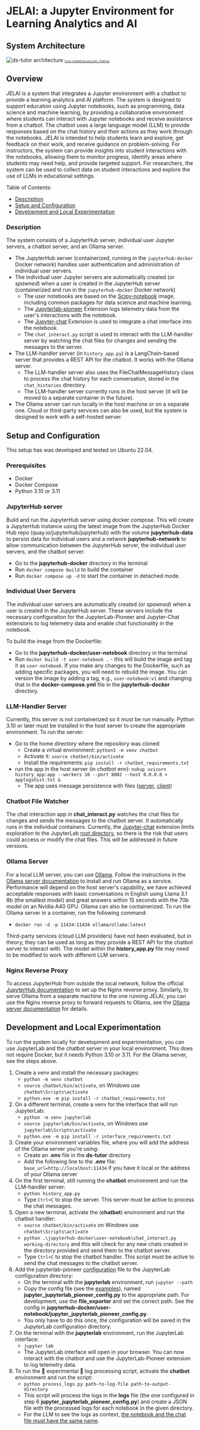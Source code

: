 # JELAI: a Jupyter Environment for Learning Analytics and AI
## System Architecture
![ds-tutor architecture](./images/JELAIOctober.jpg)
<a href="https://www.flaticon.com/free-icons/" title="icons" style="font-size: 0.5em;">Icons created by juicy_fish - Flaticon</a>

## Overview
JELAI is a system that integrates a Jupyter environment with a chatbot to provide a learning analytics and AI platform. 
The system is designed to support education using Jupyter notebooks, such as programming, data science and machine learning, by providing a collaborative environment where students can interact with Jupyter notebooks and receive assistance from a chatbot. 
The chatbot uses a large language model (LLM) to provide responses based on the chat history and their actions as they work through the notebooks. 
JELAI is intended to help students learn and explore, get feedback on their work, and receive guidance on problem-solving.
For instructors, the system can provide insights into student interactions with the notebooks, allowing them to monitor progress, identify areas where students may need help, and provide targeted support.
For researchers, the system can be used to collect data on student interactions and explore the use of LLMs in educational settings.

Table of Contents:
- [Description](#description)
- [Setup and Configuration](#setup-and-configuration)
- [Development and Local Experimentation](#development-and-local-experimentation)

### Description
The system consists of a JupyterHub server, individual user Jupyter servers, a chatbot server, and an Ollama server. 
- The JupyterHub server (containerized, running in the `jupyterhub-docker` Docker network) handles user authentication and administration of individual user servers.
- The individual user Jupyter servers are automatically created (or *spawned*) when a user is created in the JupyterHub server (containerized and run in the `jupyterhub-docker` Docker network)
    - The user notebooks are based on the [Scipy-notebook](https://github.com/jupyter/docker-stacks/tree/main/images/scipy-notebook) image, including common packages for data science and machine learning.
    - The [Jupyterlab-pioneer](https://pypi.org/project/jupyterlab-pioneer/) Extension logs telemetry data from the user's interactions with the notebook.
    - The [Jupyter-chat](https://github.com/jupyterlab/jupyter-chat) Extension is used to integrate a chat interface into the notebook.
    - The `chat_interact.py` script is used to interact with the LLM-handler server by watching the chat files for changes and sending the messages to the server.
- The LLM-handler server (in `history_app.py`) is a LangChain-based server that provides a REST API for the chatbot. It works with the Ollama server. 
    - The LLM-handler server also uses the FileChatMessageHistory class to process the chat history for each conversation, stored in the `chat_histories` directory.
    - The LLM-handler server currently runs in the host server (it will be moved to a separate container in the future).
- The Ollama server can run locally in the host machine or on a separate one. Cloud or third-party services can also be used, but the system is designed to work with a self-hosted server. 

## Setup and Configuration
This setup has was developed and tested on Ubuntu 22.04. 

### Prerequisites
- Docker
- Docker Compose
- Python 3.10 or 3.11

### JupyterHub server
Build and run the JupyterHub server using docker compose. This will create a JupyterHub instance using the latest image from the JupyterHub Docker Hub repo (quay.io/jupyterhub/jupyterhub) with the volume **jupyterhub-data** to persist data for individual users and a network **jupyterhub-network** to allow communication between the JupyterHub server, the individual user servers, and the chatbot server.
- Go to the **jupyterhub-docker** directory in the terminal
- Run `docker compose build` to build the container
- Run `docker compose up -d` to start the container in detached mode.

### Individual User Servers
The individual user servers are automatically created (or *spawned*) when a user is created in the JupyterHub server. These servers include the necessary configuration for the JupyterLab-Pioneer and Jupyter-Chat extensions to log telemetry data and enable chat functionality in the notebook.

To build the image from the Dockerfile:
- Go to the **jupyterhub-docker/user-notebook** directory in the terminal
- Run `docker build -t user-notebook .` - this will build the image and tag it as `user-notebook`. If you make any changes to the Dockerfile, such as adding specific packages, you will need to rebuild the image. You can version the image by adding a tag, e.g., `user-notebook:v1` and changing that in the **docker-compose.yml** file in the **jupyterhub-docker** directory.


### LLM-Handler Server
Currently, this server is not containerized so it must be run manually. Python 3.10 or later must be installed in the host server to create the appropriate environment. To run the server:
- Go to the home directory where the repository was cloned:
    - Create a virtual environment: `python3 -m venv chatbot`
    - Activate it: `source chatbot/bin/activate`
    - Install the requirements: `pip install -r chatbot_requirements.txt`
- run the app in the host server (in *chatbot* env): `nohup uvicorn history_app:app --workers 16 --port 8002 --host 0.0.0.0 > applogshist.txt &`
    - The app uses message persistence with files ([server](https://github.com/langchain-ai/langserve/blob/main/examples/chat_with_persistence/server.py), [client](https://github.com/langchain-ai/langserve/blob/main/examples/chat_with_persistence/client.ipynb))

### Chatbot File Watcher
The chat interaction app in **chat_interact.py** watches the chat files for changes and sends the messages to the chatbot server. It automatically runs in the individual containers.
Currently, the [Jupyter-chat](https://github.com/jupyterlab/jupyter-chat) extension limits exploration to the JupyterLab [root directory](https://github.com/jupyterlab/jupyter-chat/issues/61), so there is the risk that users could access or modify the chat files. This will be addressed in future versions.

### Ollama Server
For a local LLM server, you can use [Ollama](https://ollama.com/). Follow the instructions in the [Ollama server documentation](https://github.com/varunvasudeva1/ollama-server-docs?tab=readme-ov-file) to install and run Ollama as a service.
Performance will depend on the host server's capability, we have achieved acceptable responses with basic conversations in English using Llama 3.1 8b (the smallest model) and great answers within 15 seconds with the 70b model on an Nvidia A40 GPU. 
Ollama can also be containerized. To run the Ollama server in a container, run the following command:
- `docker run -d -p 11434:11434 ollama/ollama:latest`

Third-party services (cloud LLM providers) have not been evaluated, but in theory, they can be used as long as they provide a REST API for the chatbot server to interact with.
The model within the **history_app.py** file may need to be modified to work with different LLM servers.

### Nginx Reverse Proxy
To access JupyterHub from outside the local network, follow the official [JupyterHub documentation](https://jupyterhub.readthedocs.io/en/stable/howto/configuration/config-proxy.html#nginx) to set up the Nginx reverse proxy. Similarly, to serve Ollama from a separate machine to the one running JELAI, you can use the Nginx reverse proxy to forward requests to Ollama, see the [Ollama server documentation](https://github.com/ollama/ollama/blob/main/docs/faq.md#how-can-i-use-ollama-with-a-proxy-server) for details.


## Development and Local Experimentation
To run the system locally for development and experimentation, you can use JupyterLab and the chatbot server in your local environment.
This does not require Docker, but it needs Python 3.10 or 3.11. 
For the Ollama server, see the steps above.

1. Create a venv and install the necessary packages:
    - `python -m venv chatbot`
    - `source chatbot/bin/activate`, on Windows use `chatbot\Scripts\activate`
    - `python.exe -m pip install -r chatbot_requirements.txt`
2. On a different terminal, create a venv for the interface that will run JupyterLab:
    - `python -m venv jupyterlab`
    - `source jupyterlab/bin/activate`, on Windows use `jupyterlab\Scripts\activate`
    - `python.exe -m pip install -r interface_requirements.txt`
3. Create your environment variables file, where you will add the address of the Ollama server you're using:
    - Create an **.env** file in the **ds-tutor** directory
    - Add the following line to the **.env** file: `base_url=http://localhost:11434` if you have it local or the address of your Ollama server
4. On the first terminal, still running the **chatbot** environment and run the LLM-handler server:
    - `python history_app.py`
    - Type `Ctrl+C` to stop the server. This server must be active to process the chat messages.
5. Open a new terminal, activate the (**chatbot**) environment and run the chatbot handler:
    - `source chatbot/bin/activate` on Windows use `chatbot\Scripts\activate`
    - `python .\jupyterhub-docker\user-notebook\chat_interact.py working-directory` and this will check for any new chats created in the directory provided and send them to the chatbot server.
    - Type `Ctrl+C` to stop the chatbot handler. This script must be active to send the chat messages to the chatbot server.
6. Add the jupyterlab-pioneer [configuration](https://jupyter-server.readthedocs.io/en/latest/operators/configuring-extensions.html) file to the JupyterLab configuration directory:
    - On the terminal with the **jupyterlab** environment, run `jupyter --path`
    - Copy the config file (see the [examples](https://github.com/educational-technology-collective/jupyterlab-pioneer/tree/main/configuration_examples)), named **jupyter_jupyterlab_pioneer_config.py** to the appropriate path. For development, use the **file_exporter** and set the correct path. See the config in **jupyterhub-docker/user-notebook/jupyter_jupyterlab_pioneer_config.py**.
    - You only have to do this once, the configuration will be saved in the JupyterLab configuration directory.
7. On the terminal with the **jupyterlab** environment, run the JupyterLab interface:
    - `jupyter lab`
    - The JupyterLab interface will open in your browser. You can now interact with the chatbot and use the JupyterLab-Pioneer extension to log telemetry data.
8. To run the :construction: experimental :construction: log processing script, activate the **chatbot** environment and run the script:
    - `python process_logs.py path-to-log-file path-to-output-directory`
    - This script will process the logs in the **logs** file (the one configured in step 6 **jupyter_jupyterlab_pioneer_config.py**) and create a JSON file with the processed logs for each notebook in the given directory.
    - For the LLM to see the logs as context, <ins>the notebook and the chat file must have the same name</ins>. 